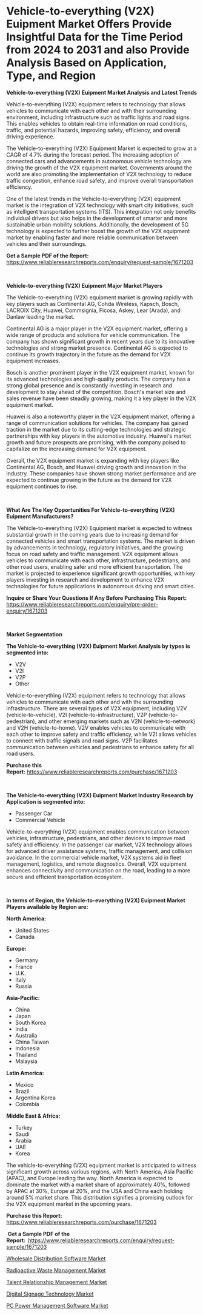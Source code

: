 <p><h1>Vehicle-to-everything (V2X) Euipment Market Offers Provide Insightful Data for the Time Period from 2024 to 2031 and also Provide Analysis Based on Application, Type, and Region</h1></p><p><strong>Vehicle-to-everything (V2X) Euipment Market Analysis and Latest Trends</strong></p>
<p><p>Vehicle-to-everything (V2X) equipment refers to technology that allows vehicles to communicate with each other and with their surrounding environment, including infrastructure such as traffic lights and road signs. This enables vehicles to obtain real-time information on road conditions, traffic, and potential hazards, improving safety, efficiency, and overall driving experience.</p><p>The Vehicle-to-everything (V2X) Equipment Market is expected to grow at a CAGR of 4.7% during the forecast period. The increasing adoption of connected cars and advancements in autonomous vehicle technology are driving the growth of the V2X equipment market. Governments around the world are also promoting the implementation of V2X technology to reduce traffic congestion, enhance road safety, and improve overall transportation efficiency.</p><p>One of the latest trends in the Vehicle-to-everything (V2X) equipment market is the integration of V2X technology with smart city initiatives, such as intelligent transportation systems (ITS). This integration not only benefits individual drivers but also helps in the development of smarter and more sustainable urban mobility solutions. Additionally, the development of 5G technology is expected to further boost the growth of the V2X equipment market by enabling faster and more reliable communication between vehicles and their surroundings.</p></p>
<p><strong>Get a Sample PDF of the Report:&nbsp;</strong> <a href="https://www.reliableresearchreports.com/enquiry/request-sample/1671203">https://www.reliableresearchreports.com/enquiry/request-sample/1671203</a></p>
<p>&nbsp;</p>
<p><strong>Vehicle-to-everything (V2X) Euipment Major Market Players</strong></p>
<p><p>The Vehicle-to-everything (V2X) equipment market is growing rapidly with key players such as Continental AG, Cohda Wireless, Kapsch, Bosch, LACROIX City, Huawei, Commsignia, Ficosa, Askey, Lear (Arada), and Danlaw leading the market.</p><p>Continental AG is a major player in the V2X equipment market, offering a wide range of products and solutions for vehicle communication. The company has shown significant growth in recent years due to its innovative technologies and strong market presence. Continental AG is expected to continue its growth trajectory in the future as the demand for V2X equipment increases.</p><p>Bosch is another prominent player in the V2X equipment market, known for its advanced technologies and high-quality products. The company has a strong global presence and is constantly investing in research and development to stay ahead of the competition. Bosch's market size and sales revenue have been steadily growing, making it a key player in the V2X equipment market.</p><p>Huawei is also a noteworthy player in the V2X equipment market, offering a range of communication solutions for vehicles. The company has gained traction in the market due to its cutting-edge technologies and strategic partnerships with key players in the automotive industry. Huawei's market growth and future prospects are promising, with the company poised to capitalize on the increasing demand for V2X equipment.</p><p>Overall, the V2X equipment market is expanding with key players like Continental AG, Bosch, and Huawei driving growth and innovation in the industry. These companies have shown strong market performance and are expected to continue growing in the future as the demand for V2X equipment continues to rise.</p></p>
<p>&nbsp;</p>
<p><strong>What Are The Key Opportunities For Vehicle-to-everything (V2X) Euipment Manufacturers?</strong></p>
<p><p>The Vehicle-to-everything (V2X) Equipment market is expected to witness substantial growth in the coming years due to increasing demand for connected vehicles and smart transportation systems. The market is driven by advancements in technology, regulatory initiatives, and the growing focus on road safety and traffic management. V2X equipment allows vehicles to communicate with each other, infrastructure, pedestrians, and other road users, enabling safer and more efficient transportation. The market is projected to experience significant growth opportunities, with key players investing in research and development to enhance V2X technologies for future applications in autonomous driving and smart cities.</p></p>
<p><strong>Inquire or Share Your Questions If Any Before Purchasing This Report:</strong> <a href="https://www.reliableresearchreports.com/enquiry/pre-order-enquiry/1671203">https://www.reliableresearchreports.com/enquiry/pre-order-enquiry/1671203</a></p>
<p>&nbsp;</p>
<p><strong>Market Segmentation</strong></p>
<p><strong>The Vehicle-to-everything (V2X) Euipment Market Analysis by types is segmented into:</strong></p>
<p><ul><li>V2V</li><li>V2I</li><li>V2P</li><li>Other</li></ul></p>
<p><p>Vehicle-to-everything (V2X) equipment refers to technology that allows vehicles to communicate with each other and with the surrounding infrastructure. There are several types of V2X equipment, including V2V (vehicle-to-vehicle), V2I (vehicle-to-infrastructure), V2P (vehicle-to-pedestrian), and other emerging markets such as V2N (vehicle-to-network) and V2H (vehicle-to-home). V2V enables vehicles to communicate with each other to improve safety and traffic efficiency, while V2I allows vehicles to connect with traffic signals and road signs. V2P facilitates communication between vehicles and pedestrians to enhance safety for all road users.</p></p>
<p><strong>Purchase this Report:&nbsp;</strong><a href="https://www.reliableresearchreports.com/purchase/1671203">https://www.reliableresearchreports.com/purchase/1671203</a></p>
<p>&nbsp;</p>
<p><strong>The Vehicle-to-everything (V2X) Euipment Market Industry Research by Application is segmented into:</strong></p>
<p><ul><li>Passenger Car</li><li>Commercial Vehicle</li></ul></p>
<p><p>Vehicle-to-everything (V2X) equipment enables communication between vehicles, infrastructure, pedestrians, and other devices to improve road safety and efficiency. In the passenger car market, V2X technology allows for advanced driver assistance systems, traffic management, and collision avoidance. In the commercial vehicle market, V2X systems aid in fleet management, logistics, and remote diagnostics. Overall, V2X equipment enhances connectivity and communication on the road, leading to a more secure and efficient transportation ecosystem.</p></p>
<p>&nbsp;</p>
<p><strong>In terms of Region, the Vehicle-to-everything (V2X) Euipment Market Players available by Region are:</strong></p>
<p>
    <p> <strong> North America: </strong>
        <ul>
            <li>United States</li>
            <li>Canada</li>
        </ul>
        </p> 
    <p> <strong> Europe: </strong>
        <ul>
            <li>Germany</li>
            <li>France</li>
            <li>U.K.</li>
            <li>Italy</li>
            <li>Russia</li>
        </ul>
        </p> 
    <p> <strong> Asia-Pacific: </strong>
        <ul>
            <li>China</li>
            <li>Japan</li>
            <li>South Korea</li>
            <li>India</li>
            <li>Australia</li>
            <li>China Taiwan</li>
            <li>Indonesia</li>
            <li>Thailand</li>
            <li>Malaysia</li>
        </ul>
        </p> 
    <p> <strong> Latin America: </strong>
        <ul>
            <li>Mexico</li>
            <li>Brazil</li>
            <li>Argentina Korea</li>
            <li>Colombia</li>
        </ul>
        </p> 
    <p> <strong> Middle East & Africa: </strong>
        <ul>
            <li>Turkey</li>
            <li>Saudi</li>
            <li>Arabia</li>
            <li>UAE</li>
            <li>Korea</li>
        </ul>
    </p>
    </p>
<p><p>The vehicle-to-everything (V2X) equipment market is anticipated to witness significant growth across various regions, with North America, Asia Pacific (APAC), and Europe leading the way. North America is expected to dominate the market with a market share of approximately 40%, followed by APAC at 30%, Europe at 20%, and the USA and China each holding around 5% market share. This distribution signifies a promising outlook for the V2X equipment market in the upcoming years.</p></p>
<p><strong>Purchase this Report: </strong><a href="https://www.reliableresearchreports.com/purchase/1671203">https://www.reliableresearchreports.com/purchase/1671203</a></p>
<p>&nbsp;<strong>Get a Sample PDF of the Report:&nbsp;&nbsp;</strong><a href="https://www.reliableresearchreports.com/enquiry/request-sample/1671203">https://www.reliableresearchreports.com/enquiry/request-sample/1671203</a></p>
<p><strong></strong></p>
<p><p><a href="https://medium.com/@lawrenceburns7577/wholesale-distribution-software-market-competitive-analysis-market-trends-and-forecast-to-2031-0cfe90fb201c">Wholesale Distribution Software Market</a></p><p><a href="https://medium.com/@lawrenceburns7577/radioactive-waste-management-market-size-and-market-trends-complete-industry-overview-2024-to-a7cd9e9647f6">Radioactive Waste Management Market</a></p><p><a href="https://medium.com/@lawrenceburns7577/talent-relationship-management-market-report-reveals-the-latest-trends-and-growth-opportunities-of-cb8e57efc9ad">Talent Relationship Management Market</a></p><p><a href="https://medium.com/@lawrenceburns7577/digital-signage-technology-nbsp-market-focuses-on-market-share-size-and-projected-forecast-till-5aaa5ab0d34d">Digital Signage Technology Market</a></p><p><a href="https://medium.com/@lawrenceburns7577/pc-power-management-software-market-size-and-market-trends-complete-industry-overview-2024-to-1d838065627d">PC Power Management Software Market</a></p></p>